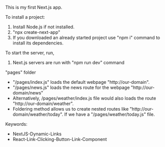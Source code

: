 This is my first Next.js app.

To install a project:
1) Install Node.js if not installed.
2) "npx create-next-app"
3) If you downloaded an already started project use "npm i" command to install its dependencies.

To start the server, run,
1) Next.js servers are run with "npm run dev" command

"pages" folder
- "/pages/index.js" loads the default webpage "http://our-domain".
- "/pages/news.js" loads the news route for the webpage "http://our-domain/news"
- Alternatively, /pages/weather/index.js file would also loads the route "http://our-domain/weather".
- Foldering method allows us to create nested routes like "http://our-domain/weather/today". If we have a "/pages/weather/today.js" file.

Keywords:
- NextJS-Dynamic-Links
- React-Link-Clicking-Button-Link-Component